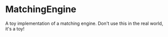 # MatchingEngine
A toy implementation of a matching engine. Don't use this in the real world, it's a toy!
